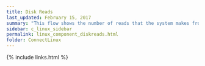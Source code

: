 ```yaml
---
title: Disk Reads
last_updated: February 15, 2017
summary: "This flow shows the number of reads that the system makes from the disks per second."
sidebar: c_linux_sidebar
permalink: linux_component_diskreads.html
folder: ConnectLinux
---
```



{% include links.html %}
